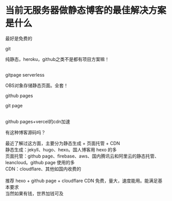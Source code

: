 # 当前无服务器做静态博客的最佳解决方案是什么


最好是免费的

git

纯静态，heroku，github之类不是都有项目方案嘛！<br />
<br />
<img src="static/image/smiley/default/lol.gif" smilieid="12" border="0" alt="" /><img src="static/image/smiley/default/lol.gif" smilieid="12" border="0" alt="" /><img src="static/image/smiley/default/lol.gif" smilieid="12" border="0" alt="" />

gitpage serverless

OBS对象存储静态页面。全套！

github pages

git page<img src="static/image/smiley/default/lol.gif" smilieid="12" border="0" alt="" /><img src="static/image/smiley/default/lol.gif" smilieid="12" border="0" alt="" />

<br />
github pages+vercel的cdn加速

有这种博客源码吗？<img src="static/image/smiley/yct/010.gif" smilieid="41" border="0" alt="" />

最近了解过这方面，主要分为静态生成 + 页面托管 + CDN<br />
静态生成：jekyll、hugo、hexo。国人博客用 hexo 的多<br />
页面托管：github page、firebase、aws、国内腾讯云和阿里云的静态托管、leancloud。github page 使用的多<br />
CDN：cloudflare、其他如国内收费的<br />
<br />
推荐 hexo + github page + cloudflare CDN 免费，量大，速度能用。能满足基本要求<br />
当然如果有钱，世界加钱可及
